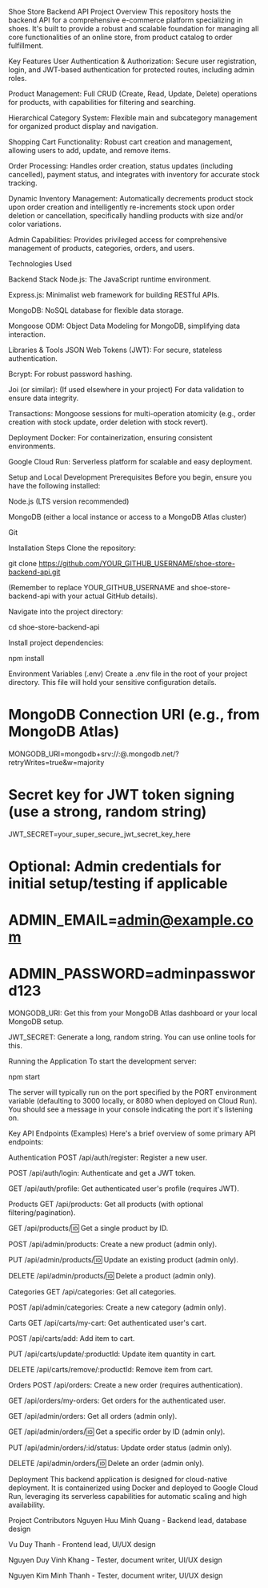 Shoe Store Backend API
Project Overview
This repository hosts the backend API for a comprehensive e-commerce platform specializing in shoes. It's built to provide a robust and scalable foundation for managing all core functionalities of an online store, from product catalog to order fulfillment.

Key Features
User Authentication & Authorization: Secure user registration, login, and JWT-based authentication for protected routes, including admin roles.

Product Management: Full CRUD (Create, Read, Update, Delete) operations for products, with capabilities for filtering and searching.

Hierarchical Category System: Flexible main and subcategory management for organized product display and navigation.

Shopping Cart Functionality: Robust cart creation and management, allowing users to add, update, and remove items.

Order Processing: Handles order creation, status updates (including cancelled), payment status, and integrates with inventory for accurate stock tracking.

Dynamic Inventory Management: Automatically decrements product stock upon order creation and intelligently re-increments stock upon order deletion or cancellation, specifically handling products with size and/or color variations.

Admin Capabilities: Provides privileged access for comprehensive management of products, categories, orders, and users.

Technologies Used

Backend Stack
Node.js: The JavaScript runtime environment.

Express.js: Minimalist web framework for building RESTful APIs.

MongoDB: NoSQL database for flexible data storage.

Mongoose ODM: Object Data Modeling for MongoDB, simplifying data interaction.

Libraries & Tools
JSON Web Tokens (JWT): For secure, stateless authentication.

Bcrypt: For robust password hashing.

Joi (or similar): (If used elsewhere in your project) For data validation to ensure data integrity.

Transactions: Mongoose sessions for multi-operation atomicity (e.g., order creation with stock update, order deletion with stock revert).

Deployment
Docker: For containerization, ensuring consistent environments.

Google Cloud Run: Serverless platform for scalable and easy deployment.

Setup and Local Development
Prerequisites
Before you begin, ensure you have the following installed:

Node.js (LTS version recommended)

MongoDB (either a local instance or access to a MongoDB Atlas cluster)

Git

Installation Steps
Clone the repository:

git clone https://github.com/YOUR_GITHUB_USERNAME/shoe-store-backend-api.git

(Remember to replace YOUR_GITHUB_USERNAME and shoe-store-backend-api with your actual GitHub details).

Navigate into the project directory:

cd shoe-store-backend-api

Install project dependencies:

npm install

Environment Variables (.env)
Create a .env file in the root of your project directory. This file will hold your sensitive configuration details.

# MongoDB Connection URI (e.g., from MongoDB Atlas)
MONGODB_URI=mongodb+srv://<username>:<password>@<cluster-name>.mongodb.net/<database-name>?retryWrites=true&w=majority

# Secret key for JWT token signing (use a strong, random string)
JWT_SECRET=your_super_secure_jwt_secret_key_here

# Optional: Admin credentials for initial setup/testing if applicable
# ADMIN_EMAIL=admin@example.com
# ADMIN_PASSWORD=adminpassword123

MONGODB_URI: Get this from your MongoDB Atlas dashboard or your local MongoDB setup.

JWT_SECRET: Generate a long, random string. You can use online tools for this.

Running the Application
To start the development server:

npm start

The server will typically run on the port specified by the PORT environment variable (defaulting to 3000 locally, or 8080 when deployed on Cloud Run). You should see a message in your console indicating the port it's listening on.

Key API Endpoints (Examples)
Here's a brief overview of some primary API endpoints:

Authentication
POST /api/auth/register: Register a new user.

POST /api/auth/login: Authenticate and get a JWT token.

GET /api/auth/profile: Get authenticated user's profile (requires JWT).

Products
GET /api/products: Get all products (with optional filtering/pagination).

GET /api/products/:id: Get a single product by ID.

POST /api/admin/products: Create a new product (admin only).

PUT /api/admin/products/:id: Update an existing product (admin only).

DELETE /api/admin/products/:id: Delete a product (admin only).

Categories
GET /api/categories: Get all categories.

POST /api/admin/categories: Create a new category (admin only).

Carts
GET /api/carts/my-cart: Get authenticated user's cart.

POST /api/carts/add: Add item to cart.

PUT /api/carts/update/:productId: Update item quantity in cart.

DELETE /api/carts/remove/:productId: Remove item from cart.

Orders
POST /api/orders: Create a new order (requires authentication).

GET /api/orders/my-orders: Get orders for the authenticated user.

GET /api/admin/orders: Get all orders (admin only).

GET /api/admin/orders/:id: Get a specific order by ID (admin only).

PUT /api/admin/orders/:id/status: Update order status (admin only).

DELETE /api/admin/orders/:id: Delete an order (admin only).

Deployment
This backend application is designed for cloud-native deployment. It is containerized using Docker and deployed to Google Cloud Run, leveraging its serverless capabilities for automatic scaling and high availability.

Project Contributors
Nguyen Huu Minh Quang - Backend lead, database design

Vu Duy Thanh - Frontend lead, UI/UX design

Nguyen Duy Vinh Khang - Tester, document writer, UI/UX design

Nguyen Kim Minh Thanh - Tester, document writer, UI/UX design